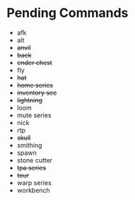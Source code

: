 # Pending Commands

- afk
- alt
- ~~anvil~~
- ~~back~~
- ~~ender chest~~
- fly
- ~~hat~~
- ~~home series~~
- ~~inventory see~~
- ~~lightning~~
- loom
- mute series
- nick
- rtp
- ~~skull~~
- smithing
- spawn
- stone cutter
- ~~tpa series~~
- ~~tour~~
- warp series
- workbench